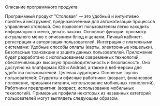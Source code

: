 Описание программного продукта

Программный продукт "Столовая" — это удобный и интуитивно понятный инструмент, предназначенный для автоматизации процессов управления столовой. Оно позволяет пользователям легко находить информацию о меню, делать заказы. 
Основные функции: просмотр актуального меню с описанием блюд и ценами. Личный кабинет: регистрация и авторизация пользователей.
Интеграция с платежными системами: Удобные способы оплаты (карты, электронные кошельки). Безопасные транзакции и защита данных пользователей.
Приложение будет разработано с использованием современных технологий, обеспечивающих высокую производительность и безопасность. Оно доступно на платформах iOS и Android, а также в веб-версии для удобства пользователей.
Целевая аудитория. Основные группы пользователей: Студенты и офисные работники: (возраст, финансовое положение, привычки питания, использование мобильных технологий). Работники предприятия: (возраст, использование мобильных технологий). Примерные профили некоторых из названных категорий пользователей могут выглядеть следующим образом.

